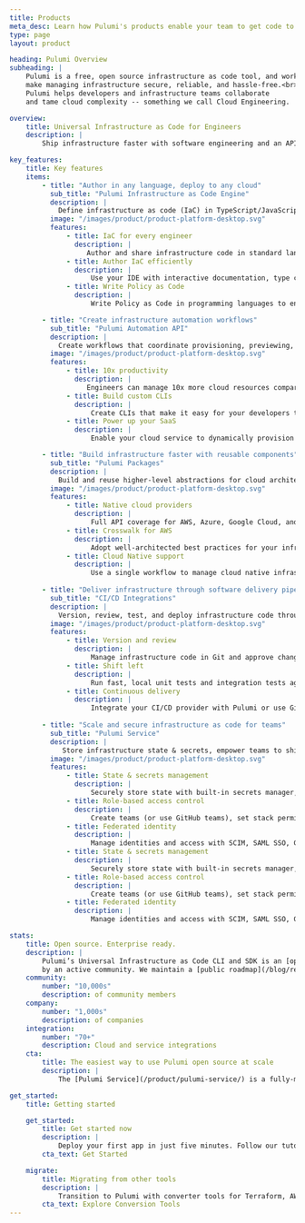 ```yaml
---
title: Products
meta_desc: Learn how Pulumi's products enable your team to get code to any cloud productively, securely, and reliably, using your favorite languages.
type: page
layout: product

heading: Pulumi Overview
subheading: |
    Pulumi is a free, open source infrastructure as code tool, and works best with the Pulumi Service to
    make managing infrastructure secure, reliable, and hassle-free.<br><br>
    Pulumi helps developers and infrastructure teams collaborate
    and tame cloud complexity -- something we call Cloud Engineering.

overview:
    title: Universal Infrastructure as Code for Engineers
    description: |
        Ship infrastructure faster with software engineering and an API-first approach. Use Pulumi’s open source SDK with your favorite languages and software ecosystems to deploy on any cloud, and scale infrastructure as code across your team securely with enterprise-grade SaaS.

key_features:
    title: Key features
    items:
        - title: "Author in any language, deploy to any cloud"
          sub_title: "Pulumi Infrastructure as Code Engine"
          description: |
            Define infrastructure as code (IaC) in TypeScript/JavaScript, Python, Go, C#, Java, and YAML using your IDE and test frameworks for a fast inner dev loop. Deploy to 100+ providers like AWS, Azure, Google Cloud, and Kubernetes.
          image: "/images/product/product-platform-desktop.svg"
          features:
              - title: IaC for every engineer
                description: |
                   Author and share infrastructure code in standard languages that anyone can easily use.
              - title: Author IaC efficiently
                description: |
                    Use your IDE with interactive documentation, type checking, and statement completion.
              - title: Write Policy as Code
                description: |
                    Write Policy as Code in programming languages to enforce best practices with Crossguard.

        - title: "Create infrastructure automation workflows"
          sub_title: "Pulumi Automation API"
          description: |
            Create workflows that coordinate provisioning, previewing, refreshing, and destroying cloud resources by using the Pulumi engine as a library in your application code.
          image: "/images/product/product-platform-desktop.svg"
          features:
              - title: 10x productivity
                description: |
                   Engineers can manage 10x more cloud resources compared to traditional CLI tools.
              - title: Build custom CLIs
                description: |
                    Create CLIs that make it easy for your developers to provision prebuilt architectures.
              - title: Power up your SaaS
                description: |
                    Enable your cloud service to dynamically provision and manage cloud resources at scale.

        - title: "Build infrastructure faster with reusable components"
          sub_title: "Pulumi Packages"
          description: |
            Build and reuse higher-level abstractions for cloud architectures with multi-language Pulumi Packages. Distribute the packages through repositories or package managers so your team members can reuse them.
          image: "/images/product/product-platform-desktop.svg"
          features:
              - title: Native cloud providers
                description: |
                    Full API coverage for AWS, Azure, Google Cloud, and Kubernetes with same-day updates.
              - title: Crosswalk for AWS
                description: |
                    Adopt well-architected best practices for your infrastructure easily with the Crosswalk library.
              - title: Cloud Native support
                description: |
                    Use a single workflow to manage cloud native infrastructure and Kubernetes.
        
        - title: "Deliver infrastructure through software delivery pipelines"
          sub_title: "CI/CD Integrations"
          description: |
            Version, review, test, and deploy infrastructure code through the same tools and processes used for your application code.
          image: "/images/product/product-platform-desktop.svg"
          features:
              - title: Version and review
                description: |
                    Manage infrastructure code in Git and approve changes through pull requests.
              - title: Shift left
                description: |
                    Run fast, local unit tests and integration tests against ephemeral infrastructure.
              - title: Continuous delivery
                description: |
                    Integrate your CI/CD provider with Pulumi or use GitOps to manage Kubernetes clusters.
        
        - title: "Scale and secure infrastructure as code for teams"
          sub_title: "Pulumi Service"
          description: |
             Store infrastructure state & secrets, empower teams to ship infrastructure collaboratively, and manage security and governance using the Pulumi Service. The fastest and easiest way to use Pulumi at scale. 
          image: "/images/product/product-platform-desktop.svg"
          features:
              - title: State & secrets management
                description: |
                    Securely store state with built-in secrets manager, or bring your own KMS.
              - title: Role-based access control
                description: |
                    Create teams (or use GitHub teams), set stack permissions, and manage access tokens.
              - title: Federated identity
                description: |
                    Manage identities and access with SCIM, SAML SSO, GitHub, GitLab, or Atlassian.
              - title: State & secrets management
                description: |
                    Securely store state with built-in secrets manager, or bring your own KMS.
              - title: Role-based access control
                description: |
                    Create teams (or use GitHub teams), set stack permissions, and manage access tokens.
              - title: Federated identity
                description: |
                    Manage identities and access with SCIM, SAML SSO, GitHub, GitLab, or Atlassian.

stats:
    title: Open source. Enterprise ready.
    description: |
        Pulumi’s Universal Infrastructure as Code CLI and SDK is an [open-source project](https://github.com/pulumi/) that’s supported
        by an active community. We maintain a [public roadmap](/blog/relaunching-pulumis-public-roadmap/) and welcome feedback and contributions.
    community:
        number: "10,000s"
        description: of community members
    company:
        number: "1,000s"
        description: of companies
    integration:
        number: "70+"
        description: Cloud and service integrations
    cta:
        title: The easiest way to use Pulumi open source at scale
        description: |
            The [Pulumi Service](/product/pulumi-service/) is a fully-managed service for the open-source CLI and SDK. It enables you and your team to focus on building, deploying, and managing cloud applications with your favorite languages and software engineering.

get_started:
    title: Getting started

    get_started:
        title: Get started now
        description: |
            Deploy your first app in just five minutes. Follow our tutorials for AWS, Azure, GCP, Kubernetes, and more.
        cta_text: Get Started

    migrate:
        title: Migrating from other tools
        description: |
            Transition to Pulumi with converter tools for Terraform, AWS CloudFormation, Azure Resource Manager, and Kubernetes.
        cta_text: Explore Conversion Tools
---
```

